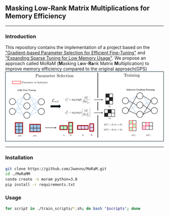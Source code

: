 ## Masking Low-Rank Matrix Multiplications for Memory Efficiency
---
### Introduction
This repository contains the implementation of a project based on the ["Gradient-based Parameter Selection for Efficient Fine-Tuning"](https://arxiv.org/abs/2312.10136) and ["Expanding Sparse Tuning for Low Memory Usage"](https://arxiv.org/abs/2411.01800). We propose an approach called MoRaM (**M**asking L**o**w-**Ra**nk Matrix **M**ultiplication) to improve memory efficiency compared to the original approach(GPS)
![figure](./src/figure.png)

---
### Installation
```bash
git clone https://github.com/Jwonno/MoRaM.git
cd ./MoRaMM
conda create -n moram python=3.8
pip install -r requirements.txt
```

### Usage
```bash
for script in ./train_scripts/*.sh; do bash "$scripts"; done
```
